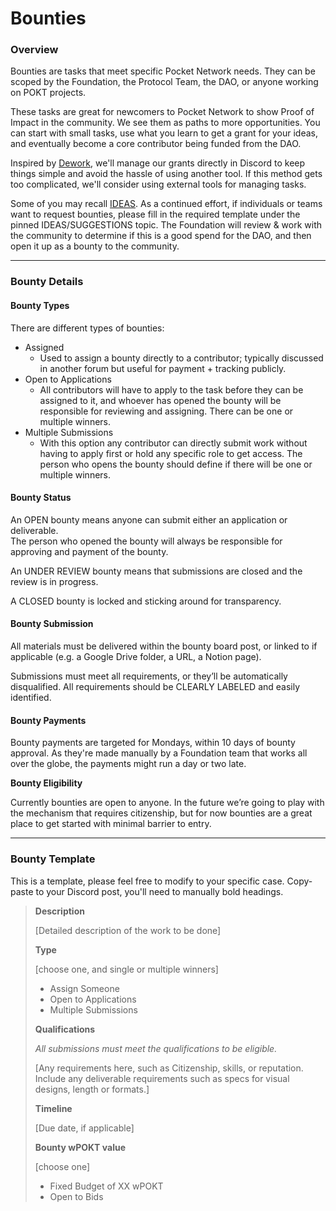 # Bounties

### **Overview**

Bounties are tasks that meet specific Pocket Network needs. They can be scoped by the Foundation, the Protocol Team, the DAO, or anyone working on POKT projects.

These tasks are great for newcomers to Pocket Network to show Proof of Impact in the community. We see them as paths to more opportunities. You can start with small tasks, use what you learn to get a grant for your ideas, and eventually become a core contributor being funded from the DAO.

Inspired by [Dework](https://dework.gitbook.io/product-docs/fundamentals/task-types-and-assignee-gating), we'll manage our grants directly in Discord to keep things simple and avoid the hassle of using another tool. If this method gets too complicated, we'll consider using external tools for managing tasks.

Some of you may recall [IDEAS](https://forum.pokt.network/t/pep-41-identify-efficiencies-and-suggestions-ideas/3396). As a continued effort, if individuals or teams want to request bounties, please fill in the required template under the pinned IDEAS/SUGGESTIONS topic. The Foundation will review & work with the community to determine if this is a good spend for the DAO, and then open it up as a bounty to the community.&#x20;

***

### **Bounty Details**

#### Bounty Types

There are different types of bounties:

* Assigned
  * Used to assign a bounty directly to a contributor; typically discussed in another forum but useful for payment + tracking publicly.
* Open to Applications
  * All contributors will have to apply to the task before they can be assigned to it, and whoever has opened the bounty will be responsible for reviewing and assigning. There can be one or multiple winners.
* Multiple Submissions
  * With this option any contributor can directly submit work without having to apply first or hold any specific role to get access. The person who opens the bounty should define if there will be one or multiple winners.

#### **Bounty Status**

An OPEN bounty means anyone can submit either an application or deliverable.\
The person who opened the bounty will always be responsible for approving and payment of the bounty.

An UNDER REVIEW bounty means that submissions are closed and the review is in progress.

A CLOSED bounty is locked and sticking around for transparency.

#### **Bounty Submission**

All materials must be delivered within the bounty board post, or linked to if applicable (e.g. a Google Drive folder, a URL, a Notion page).

Submissions must meet all requirements, or they’ll be automatically disqualified. All requirements should be CLEARLY LABELED and easily identified.

#### **Bounty Payments**

Bounty payments are targeted for Mondays, within 10 days of bounty approval. As they're made manually by a Foundation team that works all over the globe, the payments might run a day or two late.&#x20;

**Bounty Eligibility**

Currently bounties are open to anyone. In the future we’re going to play with the mechanism that requires citizenship, but for now bounties are a great place to get started with minimal barrier to entry.

***

### **Bounty Template**

This is a template, please feel free to modify to your specific case. Copy-paste to your Discord post, you'll need to manually bold headings.

> **Description**&#x20;
>
> \[Detailed description of the work to be done]
>
> **Type**&#x20;
>
> \[choose one, and single or multiple winners]&#x20;
>
> * Assign Someone&#x20;
> * Open to Applications&#x20;
> * Multiple Submissions
>
> **Qualifications**&#x20;
>
> _All submissions must meet the qualifications to be eligible._&#x20;
>
> \[Any requirements here, such as Citizenship, skills, or reputation. Include any deliverable requirements such as specs for visual designs, length or formats.]&#x20;
>
> **Timeline**&#x20;
>
> \[Due date, if applicable]
>
> &#x20;**Bounty wPOKT value**&#x20;
>
> \[choose one]&#x20;
>
> * Fixed Budget of XX wPOKT&#x20;
> * Open to Bids
